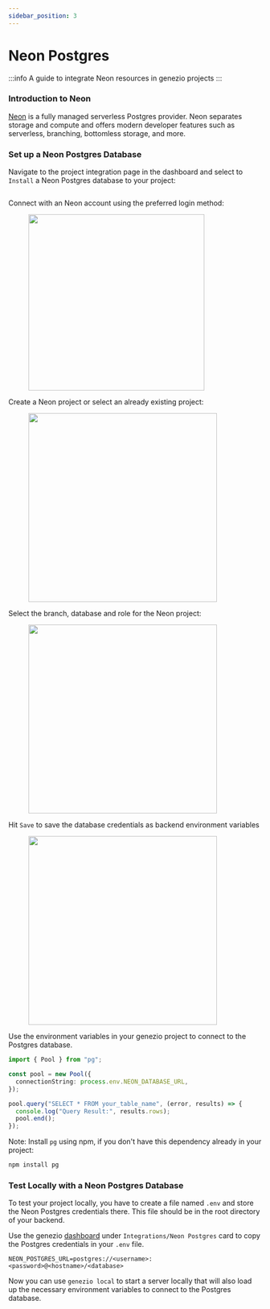 ```yaml
---
sidebar_position: 3
---
```


# Neon Postgres

:::info
A guide to integrate Neon resources in genezio projects
:::

### Introduction to Neon

[Neon](https://neon.tech/) is a fully managed serverless Postgres provider. Neon separates storage and compute and offers modern developer features such as serverless, branching, bottomless storage, and more.

### Set up a Neon Postgres Database

Navigate to the project integration page in the dashboard and select to `Install` a Neon Postgres database to your project:

<figure style={{textAlign:"center", marginLeft:"0"}}><img src="/img/image (46) (1).png" alt=""/><figcaption></figcaption></figure>

Connect with an Neon account using the preferred login method:

<figure style={{textAlign:"center", marginLeft:"0"}}><img src="/img/image (47) (1).png" alt="" width="350"/><figcaption></figcaption></figure>

Create a Neon project or select an already existing project:

<figure style={{textAlign:"center", marginLeft:"0"}}><img src="/img/image (48).png" alt="" width="375"/><figcaption></figcaption></figure>

Select the branch, database and role for the Neon project:

<figure style={{textAlign:"center", marginLeft:"0"}}><img src="/img/image (49).png" alt="" width="375"/><figcaption></figcaption></figure>

Hit `Save` to save the database credentials as backend environment variables

<figure style={{textAlign:"center", marginLeft:"0"}}><img src="/img/image (50).png" alt="" width="375"/><figcaption></figcaption></figure>

Use the environment variables in your genezio project to connect to the Postgres database.

<!-- {% code title="index.ts" %} -->

```typescript title="index.ts"
import { Pool } from "pg";

const pool = new Pool({
  connectionString: process.env.NEON_DATABASE_URL,
});

pool.query("SELECT * FROM your_table_name", (error, results) => {
  console.log("Query Result:", results.rows);
  pool.end();
});
```

<!-- {% endcode %} -->

Note: Install `pg` using npm, if you don't have this dependency already in your project:

```bash
npm install pg
```

### Test Locally with a Neon Postgres Database

To test your project locally, you have to create a file named `.env` and store the Neon Postgres credentials there. This file should be in the root directory of your backend.

Use the genezio [dashboard](https://app.genez.io) under `Integrations/Neon Postgres` card to copy the Postgres credentials in your `.env` file.

<!-- {% code title=".env" %} -->

```fallback title=".env"
NEON_POSTGRES_URL=postgres://<username>:<password>@<hostname>/<database>
```

<!-- {% endcode %} -->

Now you can use `genezio local` to start a server locally that will also load up the necessary environment variables to connect to the Postgres database.
